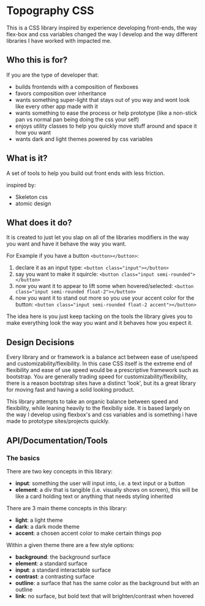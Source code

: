 # Topography CSS

This is a CSS library inspired by experience developing front-ends, the way flex-box and css variables changed the way I develop and the way different libraries I have worked with impacted me.

## Who this is for?

If you are the type of developer that:
- builds frontends with a composition of flexboxes
- favors composition over inheritance
- wants something super-light that stays out of you way and wont look like every other app made with it
- wants something to ease the process or help prototype (like a non-stick pan vs normal pan being doing the css your self)
- enjoys utility classes to help you quickly move stuff around and space it how you want
- wants dark and light themes powered by css variables

## What is it?

A set of tools to help you build out front ends with less friction.

inspired by:
- Skeleton css
- atomic design

## What does it do?

It is created to just let you slap on all of the libraries modifiers in the way you want and have it behave the way you want.

For Example if you have a button `<button></button>`:
1. declare it as an input type: `<button class="input"></button>`
2. say you want to make it squircle: `<button class="input semi-rounded"></button>`
3. now you want it to appear to lift some when hovered/selected: `<button class="input semi-rounded float-2"></button>`
3. now you want it to stand out more so you use your accent color for the button: `<button class="input semi-rounded float-2 accent"></button>`

The idea here is you just keep tacking on the tools the library gives you to make everything look the way you want and it behaves how you expect it.


## Design Decisions

Every library and or framework is a balance act between ease of use/speed and customizability/flexibility. In this case CSS itself is the extreme end of flexibility and ease of use speed would be a prescriptive framework such as bootstrap. You are generally trading speed for customizability/flexibility, there is a reason bootstrap sites have a distinct 'look', but its a great library for moving fast and having a solid looking product. 

This library attempts to take an organic balance between speed and flexibility, while leaning heavily to the flexibiliy side. It is based largely on the way I develop using flexbox's and css variables and is something i have made to prototype sites/projects quickly.

## API/Documentation/Tools

### The basics

There are two key concepts in this library:
- **input**: something the user will input into, i.e. a text input or a button
- **element**: a div that is tangible (i.e. visually shows on screen), this will be like a card holding text or anything that needs styling inherited

There are 3 main theme concepts in this library:
- **light**: a light theme
- **dark**: a dark mode theme
- **accent**: a chosen accent color to make certain things pop

Within a given theme there are a few style options:
- **background**: the background surface
- **element**: a standard surface
- **input**: a standard interactable surface
- **contrast**: a contrasting surface
- **outline**: a surface that has the same color as the background but with an outline
- **link**: no surface, but bold text that will brighten/contrast when hovered
